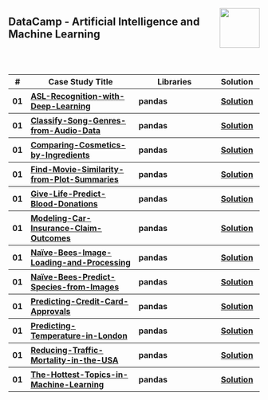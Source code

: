 <a href="/datacamp/README.md"><img align="right" width="80" src="/logos/datacamp.png"></img></a>

## DataCamp - Artificial Intelligence and Machine Learning

<br><br>

<table>
    <head>
        <tr>
<th align="center">#</th>
<th align="center" width="600px">Case Study Title</th>
<th align="center" width="480px">Libraries</th>
<th align="center" width="120px">Solution</th>
        </tr>
    </head>
    <tbody>
        <tr>
<th align="center">01</th>
<th align="left"><a href="link">ASL-Recognition-with-Deep-Learning</a></th>
<th align="left">pandas</th>
<th align="center"><a href="https://github.com/cs-MohamedAyman/Data-Science-Case-Studies/tree/master/datacamp/Artificial-Intelligence-and-Machine-Learning/ASL-Recognition-with-Deep-Learning">Solution</a></th>
        </tr>
        <tr>
<th align="center">01</th>
<th align="left"><a href="link">Classify-Song-Genres-from-Audio-Data</a></th>
<th align="left">pandas</th>
<th align="center"><a href="https://github.com/cs-MohamedAyman/Data-Science-Case-Studies/tree/master/datacamp/Artificial-Intelligence-and-Machine-Learning/Classify-Song-Genres-from-Audio-Data">Solution</a></th>
        </tr>
        <tr>
<th align="center">01</th>
<th align="left"><a href="link">Comparing-Cosmetics-by-Ingredients</a></th>
<th align="left">pandas</th>
<th align="center"><a href="https://github.com/cs-MohamedAyman/Data-Science-Case-Studies/tree/master/datacamp/Artificial-Intelligence-and-Machine-Learning/Comparing-Cosmetics-by-Ingredients">Solution</a></th>
        </tr>
        <tr>
<th align="center">01</th>
<th align="left"><a href="link">Find-Movie-Similarity-from-Plot-Summaries</a></th>
<th align="left">pandas</th>
<th align="center"><a href="https://github.com/cs-MohamedAyman/Data-Science-Case-Studies/tree/master/datacamp/Artificial-Intelligence-and-Machine-Learning/Find-Movie-Similarity-from-Plot-Summaries">Solution</a></th>
        </tr>
        <tr>
<th align="center">01</th>
<th align="left"><a href="link">Give-Life-Predict-Blood-Donations</a></th>
<th align="left">pandas</th>
<th align="center"><a href="https://github.com/cs-MohamedAyman/Data-Science-Case-Studies/tree/master/datacamp/Artificial-Intelligence-and-Machine-Learning/Give-Life-Predict-Blood-Donations">Solution</a></th>
        </tr>
        <tr>
<th align="center">01</th>
<th align="left"><a href="link">Modeling-Car-Insurance-Claim-Outcomes</a></th>
<th align="left">pandas</th>
<th align="center"><a href="https://github.com/cs-MohamedAyman/Data-Science-Case-Studies/tree/master/datacamp/Artificial-Intelligence-and-Machine-Learning/Modeling-Car-Insurance-Claim-Outcomes">Solution</a></th>
        </tr>
        <tr>
<th align="center">01</th>
<th align="left"><a href="link">Naïve-Bees-Image-Loading-and-Processing</a></th>
<th align="left">pandas</th>
<th align="center"><a href="https://github.com/cs-MohamedAyman/Data-Science-Case-Studies/tree/master/datacamp/Artificial-Intelligence-and-Machine-Learning/Na%C3%AFve-Bees-Image-Loading-and-Processing">Solution</a></th>
        </tr>
        <tr>
<th align="center">01</th>
<th align="left"><a href="link">Naïve-Bees-Predict-Species-from-Images</a></th>
<th align="left">pandas</th>
<th align="center"><a href="https://github.com/cs-MohamedAyman/Data-Science-Case-Studies/tree/master/datacamp/Artificial-Intelligence-and-Machine-Learning/Na%C3%AFve-Bees-Predict-Species-from-Images">Solution</a></th>
        </tr>
        <tr>
<th align="center">01</th>
<th align="left"><a href="link">Predicting-Credit-Card-Approvals</a></th>
<th align="left">pandas</th>
<th align="center"><a href="https://github.com/cs-MohamedAyman/Data-Science-Case-Studies/tree/master/datacamp/Artificial-Intelligence-and-Machine-Learning/Predicting-Credit-Card-Approvals">Solution</a></th>
        </tr>
        <tr>
<th align="center">01</th>
<th align="left"><a href="link">Predicting-Temperature-in-London</a></th>
<th align="left">pandas</th>
<th align="center"><a href="https://github.com/cs-MohamedAyman/Data-Science-Case-Studies/tree/master/datacamp/Artificial-Intelligence-and-Machine-Learning/Predicting-Temperature-in-London">Solution</a></th>
        </tr>
        <tr>
<th align="center">01</th>
<th align="left"><a href="link">Reducing-Traffic-Mortality-in-the-USA</a></th>
<th align="left">pandas</th>
<th align="center"><a href="https://github.com/cs-MohamedAyman/Data-Science-Case-Studies/tree/master/datacamp/Artificial-Intelligence-and-Machine-Learning/Reducing-Traffic-Mortality-in-the-USA">Solution</a></th>
        </tr>
        <tr>
<th align="center">01</th>
<th align="left"><a href="link">The-Hottest-Topics-in-Machine-Learning</a></th>
<th align="left">pandas</th>
<th align="center"><a href="https://github.com/cs-MohamedAyman/Data-Science-Case-Studies/tree/master/datacamp/Artificial-Intelligence-and-Machine-Learning/The-Hottest-Topics-in-Machine-Learning">Solution</a></th>
        </tr>
    </body>
</table>
